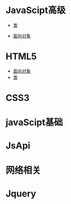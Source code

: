 # JavaScipt高级
 - [类](./file/JsSenior/OO.md)

 - [面向对象](./file/JsSenior/OO.md)
# HTML5
- [面向对象](./file/JsSenior/OO.md)
 - [类](./file/JsSenior/OO.md)
# CSS3
# javaScipt基础
# JsApi
# 网络相关
# Jquery


